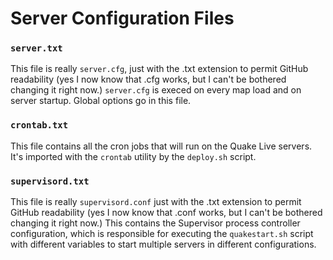 # Server Configuration Files

### `server.txt`
This file is really `server.cfg`, just with the .txt extension to permit GitHub readability (yes I now know that .cfg works, but I can't be bothered changing it right now.)
`server.cfg` is execed on every map load and on server startup. Global options go in this file.

### `crontab.txt`
This file contains all the cron jobs that will run on the Quake Live servers. It's imported with the `crontab` utility by the `deploy.sh` script.

### `supervisord.txt`
This file is really `supervisord.conf` just with the .txt extension to permit GitHub readability (yes I now know that .conf works, but I can't be bothered changing it right now.)
This contains the Supervisor process controller configuration, which is responsible for executing the `quakestart.sh` script with different variables to start multiple servers in different configurations.
